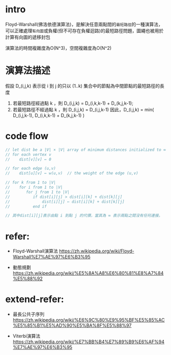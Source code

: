 # intro

Floyd-Warshall(佛洛依德演算法)，是解決任意兩點間的`最短路徑`的一種演算法，可以正確處理`有向圖`或負權(但不可存在負權迴路)的最短路徑問題，圖繩也被用於計算有向圖的遞移封包

演算法的時間複雜度為O(N^3)，空間複雜度為O(N^2)

# 演算法描述
假設 D_(i,j,k) 表示從 i 到 j 的只以 (1..k) 集合中的節點為中間節點的最短路徑的長度
1. 若最短路徑經過點 k ，則 D_(i,j,k) = D_(i,k,k-1) + D_(k,j,k-1);
2. 若最短路徑不經過點 k ，則 D_(i,j,k) = D_(i,j,k-1)
因此，D_(i,j,k) = min( D_(i,j,k-1), D_(i,k,k-1) + D_(k,j,k-1) )

# code flow
```go
// let dist be a |V| × |V| array of minimum distances initialized to ∞ (infinity)
// for each vertex v
//    dist[v][v] ← 0

// for each edge (u,v)
//    dist[u][v] ← w(u,v)  // the weight of the edge (u,v)

// for k from 1 to |V|
//    for i from 1 to |V|
//       for j from 1 to |V|
//          if dist[i][j] > dist[i][k] + dist[k][j] 
//              dist[i][j] ← dist[i][k] + dist[k][j]
//          end if

// 其中dist[i][j]表示由點 i 到點 j 的代價，當其為 ∞ 表示兩點之間沒有任何連接。
```

# refer:
- Floyd-Warshall演算法
https://zh.wikipedia.org/wiki/Floyd-Warshall%E7%AE%97%E6%B3%95

- 動態規劃
https://zh.wikipedia.org/wiki/%E5%8A%A8%E6%80%81%E8%A7%84%E5%88%92

# extend-refer:
- 最長公共子序列
https://zh.wikipedia.org/wiki/%E6%9C%80%E9%95%BF%E5%85%AC%E5%85%B1%E5%AD%90%E5%BA%8F%E5%88%97

- Viterbi演算法
https://zh.wikipedia.org/wiki/%E7%BB%B4%E7%89%B9%E6%AF%94%E7%AE%97%E6%B3%95